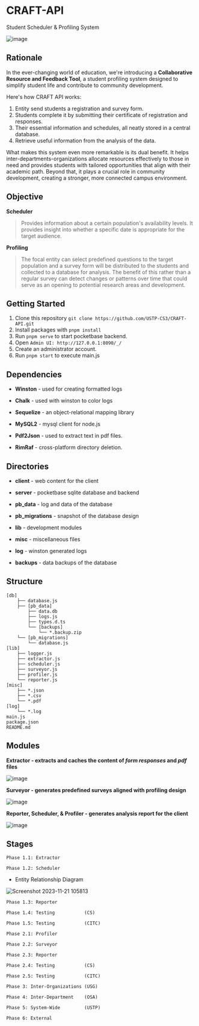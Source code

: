 # CRAFT-API
Student Scheduler &amp; Profiling System

![image](https://github.com/USTP-CSCORE/CRAFT-API/assets/26486389/efc210dc-7a39-45a6-9644-2c40d0037f77)


## Rationale

In the ever-changing world of education, we're introducing a **Collaborative Resource and Feedback Tool**, a student profiling system designed to simplify student life and contribute to community development.

Here's how CRAFT API works: 
1. Entity send students a registration and survey form.
2. Students complete it by submitting their certificate of registration and responses.
3. Their essential information and schedules, all neatly stored in a central database.
4. Retrieve useful information from the analysis of the data.

What makes this system even more remarkable is its dual benefit. It helps inter-departments-organizations allocate resources effectively to those in need and provides students with tailored opportunities that align with their academic path. Beyond that, it plays a crucial role in community development, creating a stronger, more connected campus environment.



## Objective

**Scheduler**

> Provides information about a certain population's availability levels. It provides insight into whether a specific date is appropriate for the target audience.


**Profiling**

> The focal entity can select predefined questions to the target population and a survey form will be distributed to the students and collected to a database for analysis. The benefit of this rather than a regular survey can detect changes or patterns over time that could serve as an opening to potential research areas and development.



## Getting Started
1. Clone this repository `git clone https://github.com/USTP-CS3/CRAFT-API.git`
2. Install packages with `pnpm install`
3. Run `pnpm serve` to start pocketbase backend.
4. Open `Admin UI: http://127.0.0.1:8090/_/`
5. Create an administrator account.
6. Run `pnpm start` to execute main.js


## Dependencies
- **Winston**   - used for creating formatted logs

- **Chalk**     - used with winston to color logs

- **Sequelize** - an object-relational mapping library

- **MySQL2**    - mysql client for node.js

- **Pdf2Json**  - used to extract text in pdf files.

- **RimRaf**    - cross-platform directory deletion.


## Directories

- **client**            - web content for the client

- **server**            - pocketbase sqlite database and backend 

- **pb_data**           - log and data of the database

- **pb_migrations**     - snapshot of the database design

- **lib**               - development modules

- **misc**              - miscellaneous files

- **log**               - winston generated logs

- **backups**           - data backups of the database

## Structure
```
[db]
    ├── database.js
    ├── [pb_data]
        ├── data.db
        ├── logs.js
        ├── types.d.ts
        └── [backups]
            └── *.backup.zip 
    └── [pb_migrations]
        └── database.js
[lib]
    ├── logger.js
    ├── extractor.js
    ├── scheduler.js
    ├── surveyor.js
    ├── profiler.js
    └── reporter.js
[misc]
    ├── *.json
    ├── *.csv
    └── *.pdf
[log]
    └── *.log
main.js
package.json
README.md
```


## Modules

**Extractor - extracts and caches the content of _form responses_ and _pdf_ files**

![image](https://github.com/USTP-CSCORE/CRAFT-API/assets/26486389/a53955ef-afc9-4c90-9ff4-89a9bd444144)

**Surveyor - generates predefined surveys aligned with profiling design**

![image](https://github.com/USTP-CSCORE/CRAFT-API/assets/26486389/180e87a8-88aa-4270-a7a1-81c4019b32bf)

**Reporter, Scheduler, & Profiler - generates analysis report for the client**

![image](https://github.com/USTP-CSCORE/CRAFT-API/assets/26486389/96b282d6-9ee4-426b-81f4-9037a6cdaae8)



## Stages

`Phase 1.1: Extractor`

`Phase 1.2: Scheduler`

- Entity Relationship Diagram

![Screenshot 2023-11-21 105813](https://github.com/USTP-CS3/CRAFT-API/assets/26486389/b6847bbb-389e-42a4-a86e-44f263164536)

`Phase 1.3: Reporter`

`Phase 1.4: Testing           (CS)`

`Phase 1.5: Testing           (CITC)`

`Phase 2.1: Profiler`

`Phase 2.2: Surveyor`

`Phase 2.3: Reporter`

`Phase 2.4: Testing           (CS)`

`Phase 2.5: Testing           (CITC)`

`Phase 3: Inter-Organizations (USG)`

`Phase 4: Inter-Department    (OSA)`

`Phase 5: System-Wide         (USTP)`

`Phase 6: External`
